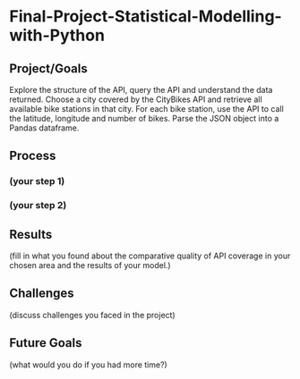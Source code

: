 # Final-Project-Statistical-Modelling-with-Python

## Project/Goals
Explore the structure of the API, query the API and understand the data returned.
Choose a city covered by the CityBikes API and retrieve all available bike stations in that city.
For each bike station, use the API to call the latitude, longitude and number of bikes.
Parse the JSON object into a Pandas dataframe.

## Process
### (your step 1)
### (your step 2)

## Results
(fill in what you found about the comparative quality of API coverage in your chosen area and the results of your model.)

## Challenges 
(discuss challenges you faced in the project)

## Future Goals
(what would you do if you had more time?)
